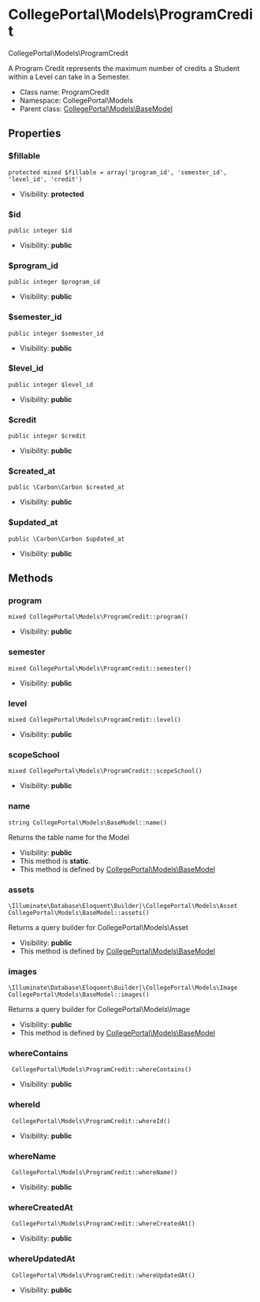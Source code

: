 CollegePortal\Models\ProgramCredit
===============

CollegePortal\Models\ProgramCredit

A Program Credit represents the maximum number of credits a Student within a Level can take in a Semester.


* Class name: ProgramCredit
* Namespace: CollegePortal\Models
* Parent class: [CollegePortal\Models\BaseModel](CollegePortal-Models-BaseModel.md)





Properties
----------


### $fillable

    protected mixed $fillable = array('program_id', 'semester_id', 'level_id', 'credit')





* Visibility: **protected**


### $id

    public integer $id





* Visibility: **public**


### $program_id

    public integer $program_id





* Visibility: **public**


### $semester_id

    public integer $semester_id





* Visibility: **public**


### $level_id

    public integer $level_id





* Visibility: **public**


### $credit

    public integer $credit





* Visibility: **public**


### $created_at

    public \Carbon\Carbon $created_at





* Visibility: **public**


### $updated_at

    public \Carbon\Carbon $updated_at





* Visibility: **public**


Methods
-------


### program

    mixed CollegePortal\Models\ProgramCredit::program()





* Visibility: **public**




### semester

    mixed CollegePortal\Models\ProgramCredit::semester()





* Visibility: **public**




### level

    mixed CollegePortal\Models\ProgramCredit::level()





* Visibility: **public**




### scopeSchool

    mixed CollegePortal\Models\ProgramCredit::scopeSchool()





* Visibility: **public**




### name

    string CollegePortal\Models\BaseModel::name()

Returns the table name for the Model



* Visibility: **public**
* This method is **static**.
* This method is defined by [CollegePortal\Models\BaseModel](CollegePortal-Models-BaseModel.md)




### assets

    \Illuminate\Database\Eloquent\Builder|\CollegePortal\Models\Asset CollegePortal\Models\BaseModel::assets()

Returns a query builder for CollegePortal\Models\Asset



* Visibility: **public**
* This method is defined by [CollegePortal\Models\BaseModel](CollegePortal-Models-BaseModel.md)




### images

    \Illuminate\Database\Eloquent\Builder|\CollegePortal\Models\Image CollegePortal\Models\BaseModel::images()

Returns a query builder for CollegePortal\Models\Image



* Visibility: **public**
* This method is defined by [CollegePortal\Models\BaseModel](CollegePortal-Models-BaseModel.md)




### whereContains

     CollegePortal\Models\ProgramCredit::whereContains()





* Visibility: **public**




### whereId

     CollegePortal\Models\ProgramCredit::whereId()





* Visibility: **public**




### whereName

     CollegePortal\Models\ProgramCredit::whereName()





* Visibility: **public**




### whereCreatedAt

     CollegePortal\Models\ProgramCredit::whereCreatedAt()





* Visibility: **public**




### whereUpdatedAt

     CollegePortal\Models\ProgramCredit::whereUpdatedAt()





* Visibility: **public**



